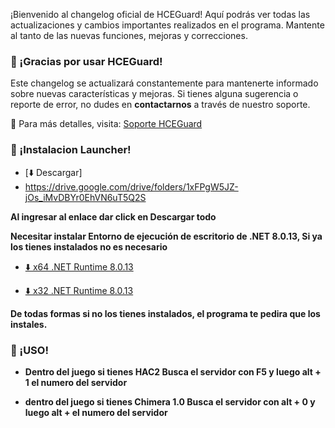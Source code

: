 ¡Bienvenido al changelog oficial de HCEGuard! Aquí podrás ver todas las actualizaciones y cambios importantes realizados en el programa. Mantente al tanto de las nuevas funciones, mejoras y correcciones.

### 🚀 ¡Gracias por usar HCEGuard!

Este changelog se actualizará constantemente para mantenerte informado sobre nuevas características y mejoras. Si tienes alguna sugerencia o reporte de error, no dudes en **contactarnos** a través de nuestro soporte.

📩 Para más detalles, visita: [Soporte HCEGuard](https://hceguard.nicepage.io/Soporte.html)

### 🚀 ¡Instalacion Launcher! 
 - [⬇️ Descargar]
 - https://drive.google.com/drive/folders/1xFPgW5JZ-jOs_iMvDBYr0EhVN6uT5Q2S
 
 **Al ingresar al enlace dar click en Descargar todo**
  


 **Necesitar instalar Entorno de ejecución de escritorio de .NET 8.0.13, Si ya los tienes instalados no es necesario**
 
  - [⬇️ x64 .NET Runtime 8.0.13](https://dotnet.microsoft.com/es-es/download/dotnet/thank-you/runtime-desktop-8.0.13-windows-x64-installer)
 
  - [⬇️ x32 .NET Runtime 8.0.13](https://dotnet.microsoft.com/es-es/download/dotnet/thank-you/runtime-desktop-8.0.13-windows-x86-installer)
 
 **De todas formas si no los tienes instalados, el programa te pedira que los instales.**

### 🚀 ¡USO!
 
 - **Dentro del juego si tienes HAC2 Busca el servidor con F5 y luego alt + 1 el numero del servidor**
 
 - **dentro del juego si tienes Chimera 1.0 Busca el servidor con alt + 0 y luego alt + el numero del servidor**
 
 

